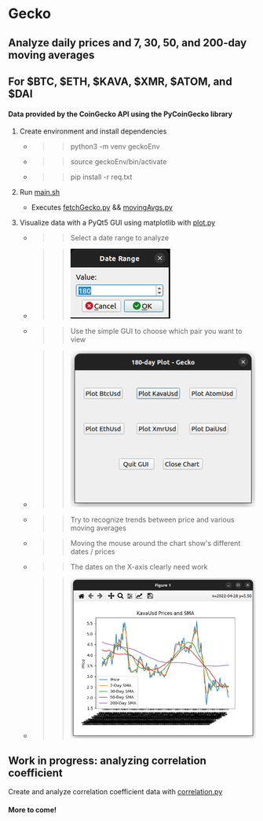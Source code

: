 # Gecko

## Analyze daily prices and 7, 30, 50, and 200-day moving averages
## For $BTC, $ETH, $KAVA, $XMR, $ATOM, and $DAI
#### Data provided by the CoinGecko API using the PyCoinGecko library

1. Create environment and install dependencies
    * >> python3 -m venv geckoEnv
    * >> source geckoEnv/bin/activate
    * >> pip install -r req.txt


2. Run [main.sh](main.sh)
    * Executes [fetchGecko.py](fetchGecko.py) && [movingAvgs.py](movingAvgs.py)


3. Visualize data with a PyQt5 GUI using matplotlib with [plot.py](plot.py)
   * >> Select a date range to analyze
   * >> ![plot.py screenshot 1](/images/dateRange.png)
   * >> Use the simple GUI to choose which pair you want to view
   * >> ![plot.py screenshot 2](/images/gui.png)
   * >> Try to recognize trends between price and various moving averages
   * >> Moving the mouse around the chart show's different dates / prices
   * >> The dates on the X-axis clearly need work
   * >> ![plot.py screenshot 3](/images/kavaChart.png)


## Work in progress: analyzing correlation coefficient

Create and analyze correlation coefficient data with [correlation.py](correlation.py)

#### More to come!
